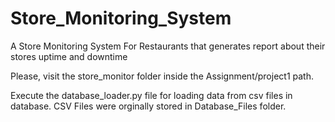 # Store_Monitoring_System
A Store Monitoring System For Restaurants that generates report about their stores uptime and downtime

Please, visit the store_monitor folder inside the Assignment/project1 path.

Execute the database_loader.py file for loading data from csv files in database. CSV Files were orginally stored in Database_Files folder.


